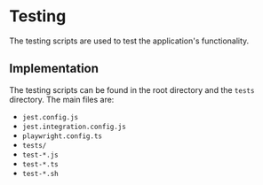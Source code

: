 # Testing

The testing scripts are used to test the application's functionality.

## Implementation

The testing scripts can be found in the root directory and the `tests` directory. The main files are:

*   `jest.config.js`
*   `jest.integration.config.js`
*   `playwright.config.ts`
*   `tests/`
*   `test-*.js`
*   `test-*.ts`
*   `test-*.sh`
